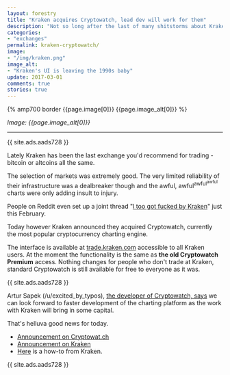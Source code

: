 ```yaml
---
layout: forestry
title: "Kraken acquires Cryptowatch, lead dev will work for them"
description: "Not so long after the last of many shitstorms about Kraken's crappy trading engine there is finally some good news from the exchange."
categories:
- "exchanges"
permalink: kraken-cryptowatch/
image:
- "/img/kraken.png"
image_alt:
- "Kraken's UI is leaving the 1990s baby"
update: 2017-03-01
comments: true
stories: true
---
```


{% amp700 border {{page.image[0]}} {{page.image_alt[0]}} %}

_Image: {{page.image_alt[0]}}_

________________________

{{ site.ads.aads728 }}

Lately Kraken has been the last exchange you'd recommend for trading - bitcoin or altcoins all the same.

The selection of markets was extremely good. The very limited reliability of their infrastructure was a dealbreaker though and the awful, awful<sup>awful<sup>awful</sup></sup> charts were only adding insult to injury.

People on Reddit even set up a joint thread "[I too got fucked by Kraken](https://www.reddit.com/r/BitcoinMarkets/comments/5vwgye/i_too_got_fucked_by_kraken_general_thread/)" just this February.

Today however Kraken announced they acquired Cryptowatch, currently the most popular cryptocurrency charting engine.

The interface is available at [trade.kraken.com](https://trade.kraken.com/kraken/ethbtc) accessible to all Kraken users. At the moment the functionality is the same as **the old Cryptowatch Premium** access. Nothing changes for people who don't trade at Kraken, standard Cryptowatch is still available for free to everyone as it was.

{{ site.ads.aads728 }}

Artur Sapek (/u/excited_by_typos), [the developer of Cryptowatch, says](https://cryptowat.ch/announcement/kraken-acquires-cryptowatch) we can look forward to faster development of the charting platform as the work with Kraken will bring in some capital.

That's helluva good news for today.

* [Announcement on Cryptowat.ch](https://cryptowat.ch/announcement/kraken-acquires-cryptowatch)
* [Announcement on Kraken](http://blog.kraken.com/post/157796880417/kraken-acquires-cryptowatch-and-launches-new-trade)
* [Here](http://blog.kraken.com/post/157561097377/how-to-get-started-trading-on-krakens-new-trading) is a how-to from Kraken.

{{ site.ads.aads728 }}
